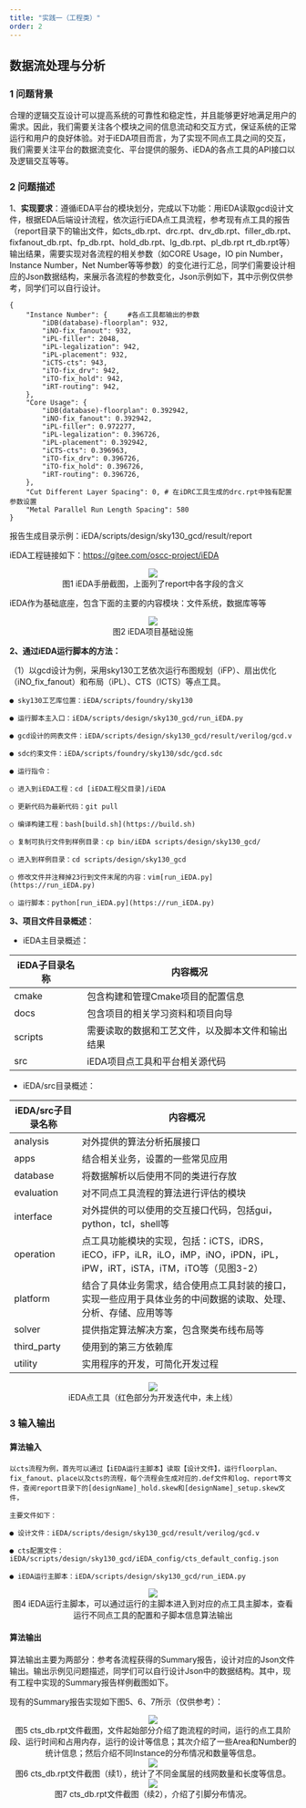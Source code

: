 ```yaml
---
title: "实践一（工程类）"
order: 2
---
```

## **数据流处理与分析**

### **1 问题背景**

合理的逻辑交互设计可以提高系统的可靠性和稳定性，并且能够更好地满足用户的需求。因此，我们需要关注各个模块之间的信息流动和交互方式，保证系统的正常运行和用户的良好体验。对于iEDA项目而言，为了实现不同点工具之间的交互，我们需要关注平台的数据流变化、平台提供的服务、iEDA的各点工具的API接口以及逻辑交互等等。

### **2 问题描述**

1、**实现要求**：遵循iEDA平台的模块划分，完成以下功能：用iEDA读取gcd设计文件，根据EDA后端设计流程，依次运行iEDA点工具流程，参考现有点工具的报告（report目录下的输出文件，如cts_db.rpt、drc.rpt、drv_db.rpt、filler_db.rpt、fixfanout_db.rpt、fp_db.rpt、hold_db.rpt、lg_db.rpt、pl_db.rpt rt_db.rpt等）输出结果，需要实现对各流程的相关参数（如CORE Usage，IO pin Number，Instance Number，Net Number等等参数）的变化进行汇总，同学们需要设计相应的Json数据结构，来展示各流程的参数变化，Json示例如下，其中示例仅供参考，同学们可以自行设计。

```
{
    "Instance Number": {     #各点工具都输出的参数
        "iDB(database)-floorplan": 932,
        "iNO-fix_fanout": 932,
        "iPL-filler": 2048,
        "iPL-legalization": 942,
        "iPL-placement": 932,
        "iCTS-cts": 943,
        "iTO-fix_drv": 942,
        "iTO-fix_hold": 942,
        "iRT-routing": 942,
    },
    "Core Usage": {
        "iDB(database)-floorplan": 0.392942,
        "iNO-fix_fanout": 0.392942,
        "iPL-filler": 0.972277,
        "iPL-legalization": 0.396726,
        "iPL-placement": 0.392942,
        "iCTS-cts": 0.396963,
        "iTO-fix_drv": 0.396726,
        "iTO-fix_hold": 0.396726,
        "iRT-routing": 0.396726,
    },
    "Cut Different Layer Spacing": 0, # 在iDRC工具生成的drc.rpt中独有配置参数设置
    "Metal Parallel Run Length Spacing": 580
}
```

报告生成目录示例：iEDA/scripts/design/sky130_gcd/result/report

iEDA工程链接如下：https://gitee.com/oscc-project/iEDA

<center><img src="/res/images/practice/course/course1_1.png" style="zoom:100%;" /></center>
<center>图1 iEDA手册截图，上面列了report中各字段的含义</center>


iEDA作为基础底座，包含下面的主要的内容模块：文件系统，数据库等等

<center><img src="/res/images/practice/course/course1_2.png" style="zoom:100%;" /></center>
<center>图2 iEDA项目基础设施</center>

**2、通过iEDA运行脚本的方法：**

（1）以gcd设计为例，采用sky130工艺依次运行布图规划（iFP）、扇出优化（iNO_fix_fanout）和布局（iPL）、CTS（ICTS）等点工具。

    ● sky130工艺库位置：iEDA/scripts/foundry/sky130

    ● 运行脚本主入口：iEDA/scripts/design/sky130_gcd/run_iEDA.py

    ● gcd设计的网表文件：iEDA/scripts/design/sky130_gcd/result/verilog/gcd.v

    ● sdc约束文件：iEDA/scripts/foundry/sky130/sdc/gcd.sdc

    ● 运行指令：

    ○ 进入到iEDA工程：cd [iEDA工程父目录]/iEDA

    ○ 更新代码为最新代码：git pull

    ○ 编译构建工程：bash[build.sh](https://build.sh)

    ○ 复制可执行文件到样例目录：cp bin/iEDA scripts/design/sky130_gcd/

    ○ 进入到样例目录：cd scripts/design/sky130_gcd

    ○ 修改文件并注释掉23行到文件末尾的内容：vim[run_iEDA.py](https://run_iEDA.py)

    ○ 运行脚本：python[run_iEDA.py](https://run_iEDA.py)

**3、项目文件目录概述**：

* iEDA主目录概述：

| iEDA子目录名称 | 内容概况                                         |
| -------------- | ------------------------------------------------ |
| cmake          | 包含构建和管理Cmake项目的配置信息                |
| docs           | 包含项目的相关学习资料和项目向导                 |
| scripts        | 需要读取的数据和工艺文件，以及脚本文件和输出结果 |
| src            | iEDA项目点工具和平台相关源代码                   |

* iEDA/src目录概述：

| iEDA/src子目录名称 | 内容概况                                                                                                                |
| ------------------ | ----------------------------------------------------------------------------------------------------------------------- |
| analysis           | 对外提供的算法分析拓展接口                                                                                              |
| apps               | 结合相关业务，设置的一些常见应用                                                                                        |
| database           | 将数据解析以后使用不同的类进行存放                                                                                      |
| evaluation         | 对不同点工具流程的算法进行评估的模块                                                                                    |
| interface          | 对外提供的可以使用的交互接口代码，包括gui，python，tcl，shell等                                                         |
| operation          | 点工具功能模块的实现，包括：iCTS，iDRS，iECO，iFP，iLR，iLO，iMP，iNO，iPDN，iPL，iPW，iRT，iSTA，iTM，iTO等（见图3-2） |
| platform           | 结合了具体业务需求，结合使用点工具封装的接口，实现一些应用于具体业务的中间数据的读取、处理、分析、存储、应用等等        |
| solver             | 提供指定算法解决方案，包含聚类布线布局等                                                                                |
| third_party        | 使用到的第三方依赖库                                                                                                    |
| utility            | 实用程序的开发，可简化开发过程                                                                                          |

<center><img src="/res/images/practice/course/course1_3.png" style="zoom:100%;" /></center>
<center>iEDA点工具（红色部分为开发迭代中，未上线）</center>


### **3 输入输出**

#### **算法输入**

    以cts流程为例，首先可以通过【iEDA运行主脚本】读取【设计文件】，运行floorplan、fix_fanout、place以及cts的流程，每个流程会生成对应的.def文件和log、report等文件，查阅report目录下的[designName]_hold.skew和[designName]_setup.skew文件，

    主要文件如下：

    ● 设计文件：iEDA/scripts/design/sky130_gcd/result/verilog/gcd.v

    ● cts配置文件：iEDA/scripts/design/sky130_gcd/iEDA_config/cts_default_config.json

    ● iEDA运行主脚本：iEDA/scripts/design/sky130_gcd/run_iEDA.py


<center><img src="/res/images/practice/course/course1_4.png" style="zoom:100%;" /></center>
<center>图4 iEDA运行主脚本，可以通过运行的主脚本进入到对应的点工具主脚本，查看运行不同点工具的配置和子脚本信息算法输出</center>




#### **算法输出**

算法输出主要为两部分：参考各流程获得的Summary报告，设计对应的Json文件输出。输出示例见问题描述，同学们可以自行设计Json中的数据结构。其中，现有工程中实现的Summary报告样例截图如下。

现有的Summary报告实现如下图5、6、7所示（仅供参考）：

<center><img src="/res/images/practice/course/course1_5.png" style="zoom:100%;" /></center>
<center>图5 cts_db.rpt文件截图，文件起始部分介绍了跑流程的时间，运行的点工具阶段、运行时间和占用内存，运行的设计等信息；其次介绍了一些Area和Number的统计信息；然后介绍不同Instance的分布情况和数量等信息。</center>

<center><img src="/res/images/practice/course/course1_6.png" style="zoom:100%;" /></center>
<center>图6 cts_db.rpt文件截图（续1），统计了不同金属层的线网数量和长度等信息。</center>

<center><img src="/res/images/practice/course/course1_7.png" style="zoom:100%;" /></center>
<center>图7 cts_db.rpt文件截图（续2），介绍了引脚分布情况。</center>
